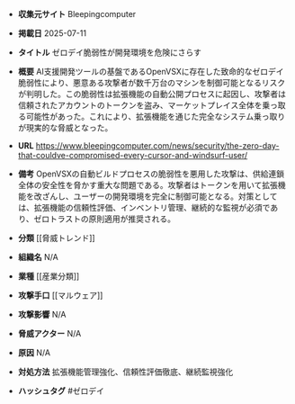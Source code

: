 - **収集元サイト**
Bleepingcomputer

- **掲載日**
2025-07-11

- **タイトル**
ゼロデイ脆弱性が開発環境を危険にさらす

- **概要**
AI支援開発ツールの基盤であるOpenVSXに存在した致命的なゼロデイ脆弱性により、悪意ある攻撃者が数千万台のマシンを制御可能となるリスクが判明した。この脆弱性は拡張機能の自動公開プロセスに起因し、攻撃者は信頼されたアカウントのトークンを盗み、マーケットプレイス全体を乗っ取る可能性があった。これにより、拡張機能を通じた完全なシステム乗っ取りが現実的な脅威となった。

- **URL**
https://www.bleepingcomputer.com/news/security/the-zero-day-that-couldve-compromised-every-cursor-and-windsurf-user/

- **備考**
OpenVSXの自動ビルドプロセスの脆弱性を悪用した攻撃は、供給連鎖全体の安全性を脅かす重大な問題である。攻撃者はトークンを用いて拡張機能を改ざんし、ユーザーの開発環境を完全に制御可能となる。対策としては、拡張機能の信頼性評価、インベントリ管理、継続的な監視が必須であり、ゼロトラストの原則適用が推奨される。

- **分類**
[[脅威トレンド]]

- **組織名**
N/A

- **業種**
[[産業分類]]

- **攻撃手口**
[[マルウェア]]

- **攻撃影響**
N/A

- **脅威アクター**
N/A

- **原因**
N/A

- **対処方法**
拡張機能管理強化、信頼性評価徹底、継続監視強化

- **ハッシュタグ**
#ゼロデイ
